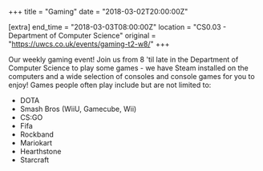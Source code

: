 +++
title = "Gaming"
date = "2018-03-02T20:00:00Z"

[extra]
end_time = "2018-03-03T08:00:00Z"
location = "CS0.03 - Department of Computer Science"
original = "https://uwcs.co.uk/events/gaming-t2-w8/"
+++

Our weekly gaming event\! Join us from 8 'til late in the Department of Computer Science to play some games - we have Steam installed on the computers and a wide selection of consoles and console games for you to enjoy\! Games people often play include but are not limited to:

  - DOTA  
  - Smash Bros (WiiU, Gamecube, Wii)  
  - CS:GO  
  - Fifa  
  - Rockband  
  - Mariokart  
  - Hearthstone  
  - Starcraft

